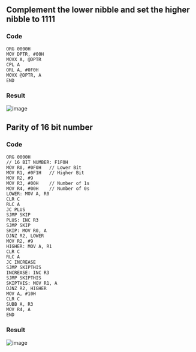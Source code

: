 ## Complement the lower nibble and set the higher nibble to 1111 
### Code
``` Assembly
ORG 0000H
MOV DPTR, #00H
MOVX A, @DPTR
CPL A
ORL A, #0F0H
MOVX @DPTR, A
END
```
### Result
![image](https://github.com/user-attachments/assets/b5e4e0ed-101a-465a-a332-871397e1c1c0)

## Parity of 16 bit number
### Code
``` Assembly
ORG 0000H 
// 16 BIT NUMBER: F1F0H
MOV R0, #0F0H	// Lower Bit
MOV R1, #0F1H	// Higher Bit
MOV R2, #9
MOV R3, #00H	// Number of 1s
MOV R4, #00H	// Number of 0s
LOWER: MOV A, R0
CLR C
RLC A
JC PLUS
SJMP SKIP
PLUS: INC R3
SJMP SKIP
SKIP: MOV R0, A
DJNZ R2, LOWER
MOV R2, #9
HIGHER: MOV A, R1
CLR C
RLC A
JC INCREASE
SJMP SKIPTHIS
INCREASE: INC R3
SJMP SKIPTHIS
SKIPTHIS: MOV R1, A
DJNZ R2, HIGHER
MOV A, #10H
CLR C
SUBB A, R3
MOV R4, A
END
```
### Result
![image](https://github.com/user-attachments/assets/01e39fe1-c406-4ff0-911e-d54b12619966)
